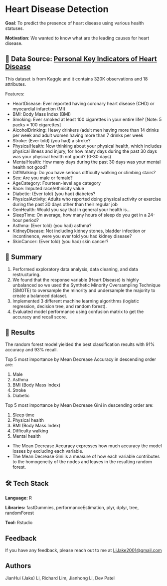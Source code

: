 
# Heart Disease Detection

**Goal**: To predict the presence of heart disease using various health statuses.

**Motivation**: We wanted to know what are the leading causes for heart disease.

## :mag_right: Data Source: [Personal Key Indicators of Heart Disease](https://www.kaggle.com/datasets/kamilpytlak/personal-key-indicators-of-heart-disease)

This dataset is from Kaggle and it contains 320K observations and 18 attributes.

Features:
- HeartDisease: Ever reported having coronary heart disease (CHD) or myocardial infarction (MI)
- BMI: Body Mass Index (BMI)
- Smoking: Ever smoked at least 100 cigarettes in your entire life? [Note: 5 packs = 100 cigarettes]
- AlcoholDrinking: Heavy drinkers (adult men having more than 14 drinks per week and adult women having more than 7 drinks per week
- Stroke: (Ever told) (you had) a stroke?
- PhysicalHealth: Now thinking about your physical health, which includes physical illness and injury, for how many days during the past 30 days was your physical health not good? (0-30 days)
- MentalHealth: How many days during the past 30 days was your mental health not good?
- DiffWalking: Do you have serious difficulty walking or climbing stairs?
- Sex: Are you male or female?
- AgeCategory: Fourteen-level age category
- Race: Imputed race/ethnicity value
- Diabetic: (Ever told) (you had) diabetes?
- PhysicalActivity: Adults who reported doing physical activity or exercise during the past 30 days other than their regular job
- GenHealth: Would you say that in general your health is…
- SleepTime: On average, how many hours of sleep do you get in a 24-hour period?
- Asthma: (Ever told) (you had) asthma?
- KidneyDisease: Not including kidney stones, bladder infection or incontinence, were you ever told you had kidney disease?
- SkinCancer: (Ever told) (you had) skin cancer?

## :open_book: Summary

1. Performed exploratory data analysis, data cleaning, and data restructuring.
2. We found that the response variable (Heart Disease) is highly unbalanced so we used the Synthetic Minority Oversampling Technique (SMOTE) to oversample the minority and undersample the majority to create a balanced dataset.
3. Implemented 3 different machine learning algorithms (logistic regression, decision tree, and random forest).
4. Evaluated model performance using confusion matrix to get the accuracy and recall score.

## :dart: Results

The random forest model yielded the best classification results with 91% accuracy and 93% recall.

Top 5 most importance by Mean Decrease Accuracy in descending order are:
1. Male
2. Asthma
3. BMI (Body Mass Index)
4. Stroke
5. Diabetic

Top 5 most importance by Mean Decrease Gini in descending order are:
1. Sleep time
2. Physical health
3. BMI (Body Mass Index)
4. Difficulty walking
5. Mental health

- The Mean Decrease Accuracy expresses how much accuracy the model losses by excluding each variable.
- The Mean Decrease Gini is a measure of how each variable contributes to the homogeneity of the nodes and leaves in the resulting random forest.

## :hammer_and_wrench: Tech Stack

**Language:** R

**Libraries:** fastDummies, performanceEstimation, plyr, dplyr, tree, randomForest

**Tool:** Rstudio

## Feedback

If you have any feedback, please reach out to me at LiJake2001@gmail.com

## Authors

JianHui (Jake) Li, Richard Lim, Jianhong Li, Dev Patel

